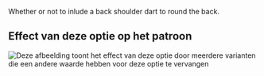 Whether or not to inlude a back shoulder dart to round the back.

## Effect van deze optie op het patroon

![Deze afbeelding toont het effect van deze optie door meerdere varianten die een andere waarde hebben voor deze optie te vervangen](breanna_shoulderdart_sample.svg "Effect van deze optie op het patroon")
